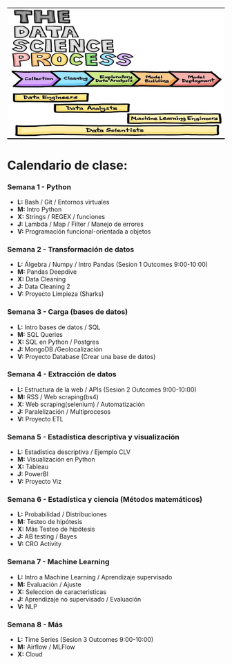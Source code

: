 ![process](images/process.jpg)

# Calendario de clase:



### Semana 1 - Python

+ **L:** Bash / Git / Entornos virtuales
+ **M:** Intro Python
+ **X:** Strings / REGEX / funciones
+ **J:** Lambda / Map / Filter / Manejo de errores
+ **V:** Programación funcional-orientada a objetos



### Semana 2 - Transformación de datos

+ **L:** Álgebra / Numpy / Intro Pandas  (Sesion 1 Outcomes 9:00-10:00)
+ **M:** Pandas Deepdive
+ **X:** Data Cleaning      
+ **J:** Data Cleaning 2
+ **V:** Proyecto Limpieza (Sharks)



### Semana 3 - Carga (bases de datos)

+ **L:** Intro bases de datos / SQL
+ **M:** SQL Queries
+ **X:** SQL en Python / Postgres
+ **J:** MongoDB /Geolocalización
+ **V:** Proyecto Database (Crear una base de datos)


### Semana 4 - Extracción de datos

+ **L:** Estructura de la web / APIs     (Sesion 2 Outcomes 9:00-10:00)
+ **M:** RSS / Web scraping(bs4)
+ **X:** Web scraping(selenium) / Automatización  
+ **J:** Paralelización / Multiprocesos
+ **V:** Proyecto ETL



### Semana 5 - Estadística descriptiva y visualización

+ **L:** Estadística descriptiva / Ejemplo CLV
+ **M:** Visualización en Python 
+ **X:** Tableau
+ **J:** PowerBI
+ **V:** Proyecto Viz



### Semana 6 - Estadística y ciencia (Métodos matemáticos)

+ **L:** Probabilidad / Distribuciones
+ **M:** Testeo de hipótesis 
+ **X:** Más Testeo de hipótesis
+ **J:** AB testing / Bayes
+ **V:** CRO Activity



### Semana 7 - Machine Learning

+ **L:** Intro a Machine Learning / Aprendizaje supervisado
+ **M:** Evaluación / Ajuste 
+ **X:** Seleccion de caracteristicas
+ **J:** Aprendizaje no supervisado / Evaluación
+ **V:** NLP



### Semana 8 - Más

+ **L:** Time Series        (Sesion 3 Outcomes 9:00-10:00)
+ **M:** Airflow / MLFlow
+ **X:** Cloud            



